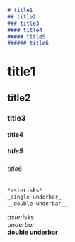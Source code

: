 
```markdown
# title1
## title2
### title3
#### title4
##### title5
###### title6
```
# title1
## title2
### title3
#### title4
##### title5
###### title6

```markdown
*asterisks*
_single underbar_
__double underbar__
```
*asterisks*  
_underbar_  
__double underbar__  



